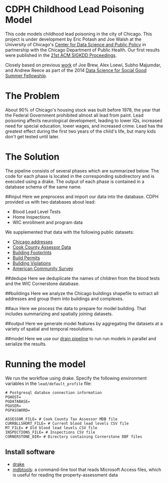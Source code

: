 CDPH Childhood Lead Poisoning Model
====

This code models childhood lead poisoning in the city of Chicago.  This project is under development by Eric Potash and Joe Walsh at the University of Chicago's [Center for Data Science and Public Policy](http://dspplab.com) in partnership with the Chicago Department of Public Health. Our first results were published in the [21st ACM SIGKDD Proceedings](https://github.com/dssg/lead-public/raw/master/kdd.pdf).

Closely based on previous [work](https://github.com/dssg/cdph) of Joe Brew, Alex Loewi, Subho Majumdar, and Andrew Reece as part of the 2014 [Data Science for Social Good Summer Fellowship](http://dssg.uchicago.edu).


# The Problem

About 90% of Chicago's housing stock was built before 1978, the year that the Federal Government prohibited almost all lead from paint.  Lead poisoning affects neurological development, leading to lower IQs, increased need for special education, lower wages, and increased crime.  Lead has the greatest effect during the first two years of the child's life, but many kids don't get tested until later.


# The Solution

The pipeline consists of several phases which are summarized below. The code for each phase is located in the corresponding subdirectory and is executed using a drake. The output of each phase is contained in a database schema of the same name.

##input
Here we preprocess and import our data into the database.
CDPH provided us with two databases about lead:
 - Blood Lead Level Tests
 - Home Inspections
 - WIC enrollment and program data

We supplemented that data with the following public datasets:
 - [Chicago addresses](https://datacatalog.cookcountyil.gov/GIS-Maps/ccgisdata-Address-Point-Chicago/jev2-4wjs)
 - [Cook County Assessor Data](http://www.cookcountyassessor.com/)
 - [Building Footprints](https://github.com/Chicago/osd-building-footprints)
 - [Build Permits](https://data.cityofchicago.org/Buildings/Building-Permits/ydr8-5enu)
 - [Building Violations](https://data.cityofchicago.org/Buildings/Building-Violations/22u3-xenr)
 - [American Community Survey](http://factfinder.census.gov/faces/nav/jsf/pages/index.xhtml)

##dedupe
Here we deduplicate the names of children from the blood tests and the WIC Cornerstone database.

##buildings
Here we analyze the Chicago buildings shapefile to extract all addresses and group them into buildings and complexes.

##aux
Here we process the data to prepare for model building. That includes summarizing and spatially joining datasets.

##output
Here we generate model features by aggregating the datasets at a variety of spatial and temporal resolutions.

##model
Here we use our [drain pipeline](https://github.com/dssg/drain/) to run run models in parallel and serialize the results.


# Running the model
We run the workflow using drake. Specify the following environment variables in the `lead/default_profile` file:

```
# Postgresql databse connection information
PGHOST=
PGDATABASE=
PGUSER=
PGPASSWORD=

ASSESSOR_FILE= # Cook County Tax Assessor MDB file
CURRBLLSHORT_FILE= # Current blood lead levels CSV file
M7_FILE= # Old blood lead levels CSV file
INSPECTIONS_FILE= # Inspections CSV file
CORNERSTONE_DIR= # Directory containing Cornerstone DBF files
```

## Install software
  - [drake](https://github.com/Factual/drake)
  - [mdbtools](https://github.com/brianb/mdbtools): a command-line tool that reads Microsoft Access files, which is useful for reading the property-assessment data 
